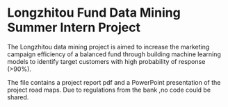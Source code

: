 # Longzhitou Fund Data Mining Summer Intern Project


The Longzhitou data mining project is aimed to increase the marketing campaign efficiency of a balanced fund 
through building machine learning models to identify target customers with high probability of response (>90%). 

The file contains a project report pdf and a PowerPoint presentation of the project road maps. 
Due to regulations from the bank ,no code could be shared.



